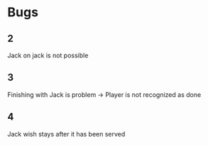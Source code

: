 # Bugs
## 2 
Jack on jack is not possible

## 3
Finishing with Jack is problem -> Player is not recognized as done

## 4 
Jack wish stays after it has been served